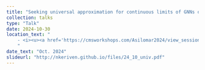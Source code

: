 ```yaml
---
title: "Seeking universal approximation for continuous limits of GNNs on large random graphs"
collection: talks
type: "Talk"
date: 2024-10-30
location_text: "
	- <i><u><a href='https://cmsworkshops.com/Asilomar2024/view_session.php?SessionID=1077'>Asilomar 2024: Understanding Graph Neural Networks</a></u></i><br>
	"
date_text: "Oct. 2024"
slideurl: "http://nkeriven.github.io/files/24_10_univ.pdf"
---
```

